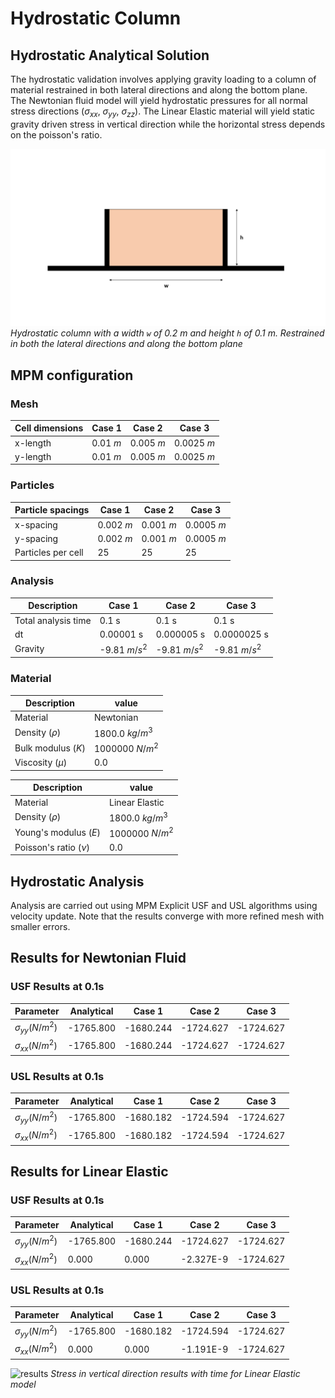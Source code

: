 # Hydrostatic Column



## Hydrostatic Analytical Solution

The hydrostatic validation involves applying gravity loading to a column of material restrained in both lateral directions and along the bottom plane. The Newtonian fluid model will yield hydrostatic pressures for all normal stress directions ($\sigma_{xx}$, $\sigma_{yy}$, $\sigma_{zz}$). The Linear Elastic material will yield static gravity driven stress in vertical direction while the horizontal stress depends on the poisson's ratio.


![hydrostatic column](hydrostatic-column.png)
*Hydrostatic column with a width `w` of 0.2 m and height `h` of 0.1 m. Restrained in both the lateral directions and along the bottom plane*


## MPM configuration

### Mesh

|Cell dimensions	| Case 1   | Case 2   |  Case 3   |
|-----------------------|---------------|---------------|---------------|
|x-length 		| 0.01 $m$ 	| 0.005 $m$  | 0.0025 $m$  |
|y-length 		| 0.01 $m$ 	| 0.005 $m$  | 0.0025 $m$  |

### Particles

|Particle spacings	| Case 1	| Case 2	|  Case 3   |
|-----------------------|---------------|---------------|---------------|
|x-spacing 		| 0.002 $m$ 	| 0.001 $m$ 	| 0.0005 $m$  |
|y-spacing 		| 0.002 $m$ 	| 0.001 $m$ 	| 0.0005 $m$  |
|Particles per cell |  25  |  25  |  25  |


### Analysis

|Description		| Case 1		| Case 2		|  Case 3		|
|-----------------------|---------------|---------------|---------------|
|Total analysis time 	| 0.1 s		| 0.1 s		| 0.1 s		|
|dt                     | 0.00001 s | 0.000005 s |0.0000025 s |
|Gravity		| -9.81 $m/s^2$		| -9.81 $m/s^2$		| -9.81 $m/s^2$		|

### Material

|Description		| value		|
|-----------------------|---------------|
|Material	                          | Newtonian |
|Density ($\rho$) 		              | 1800.0 $kg/m^3$ |
|Bulk modulus ($K$)	                  | 1000000 $N/m^2$	|
|Viscosity ($\mu$)                    |  0.0     |

|Description		| value		|
|-----------------------|---------------|
|Material	                          | Linear Elastic |
|Density ($\rho$) 		              | 1800.0 $kg/m^3$ |
|Young's modulus ($E$)	              | 1000000 $N/m^2$	|
|Poisson's ratio ($\nu$)              |  0.0     |

## Hydrostatic Analysis

Analysis are carried out using MPM Explicit USF and USL algorithms using velocity update. Note that the results converge with more refined mesh with smaller errors.

## Results for Newtonian Fluid

### USF Results at 0.1s

| Parameter				| Analytical	| Case 1	| Case 2 	| Case 3 	|
|-----------------------|---------------|---------------|---------------|---------------|
|$\sigma_{yy} (N/m^2)$			| -1765.800		    | -1680.244	| -1724.627 | -1724.627 |
|$\sigma_{xx} (N/m^2)$          | -1765.800 		| -1680.244	| -1724.627 | -1724.627 |



### USL Results at 0.1s

| Parameter				| Analytical	| Case 1	| Case 2 	| Case 3 	|
|-----------------------|---------------|---------------|---------------|---------------|
|$\sigma_{yy} (N/m^2)$			| -1765.800		    | -1680.182	| -1724.594 | -1724.627 |
|$\sigma_{xx} (N/m^2)$          | -1765.800 		| -1680.182	| -1724.594 | -1724.627 |


## Results for Linear Elastic

### USF Results at 0.1s

| Parameter				| Analytical 	| Case 1	| Case 2 	| Case 3 	|
|-----------------------|---------------|---------------|---------------|---------------|
|$\sigma_{yy} (N/m^2)$			| -1765.800		    | -1680.244	| -1724.627 | -1724.627 |
|$\sigma_{xx} (N/m^2)$          |     0.000		    |     0.000	|    -2.327E-9 | -1724.627 |



### USL Results at 0.1s

| Parameter				| Analytical 	| Case 1	| Case 2 	| Case 3 	|
|-----------------------|---------------|---------------|---------------|---------------|
|$\sigma_{yy} (N/m^2)$			| -1765.800		    | -1680.182	| -1724.594 | -1724.627 |
|$\sigma_{xx} (N/m^2)$          |     0.000  		|     0.000	|    -1.191E-9 | -1724.627 |

![results](results.gif)
*Stress in vertical direction results with time for Linear Elastic model*

